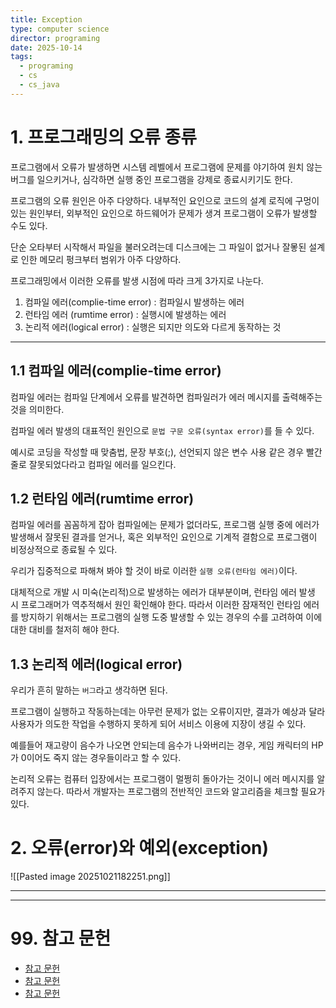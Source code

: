 ```yaml
---
title: Exception
type: computer science
director: programing
date: 2025-10-14
tags:
  - programing
  - cs
  - cs_java
---
```

# 1. 프로그래밍의 오류 종류

프로그램에서 오류가 발생하면 시스템 레벨에서 프로그램에 문제를 야기하여 원치 않는 버그를 일으키거나, 심각하면 실행 중인 프로그램을 강제로 종료시키기도 한다.

프로그램의 오류 원인은 아주 다양하다. 내부적인 요인으로 코드의 설계 로직에 구멍이 있는 원인부터, 외부적인 요인으로 하드웨어가 문제가 생겨 프로그램이 오류가 발생할 수도 있다.

단순 오타부터 시작해서 파일을 불러오려는데 디스크에는 그 파일이 없거나 잘뫃된 설계로 인한 메모리 펑크부터 범위가 아주 다양하다. 

프로그래밍에서 이러한 오류를 발생 시점에 따라 크게 3가지로 나눈다.

1. 컴파일 에러(complie-time error) : 컴파일시 발생하는 에러
2. 런타임 에러 (rumtime error) : 실행시에 발생하는 에러
3. 논리적 에러(logical error) : 실행은 되지만 의도와 다르게 동작하는 것

---
## 1.1  컴파일 에러(complie-time error)

컴파일 에러는 컴파일 단계에서 오류를 발견하면 컴파일러가 에러 메시지를 출력해주는 것을 의미한다.

컴파일 에러 발생의 대표적인 원인으로 `문법 구문 오류(syntax error)`를 들 수 있다.

예시로 코딩을 작성할 때 맞춤법, 문장 부호(;), 선언되지 않은 변수 사용 같은 경우 빨간줄로 잘못되었다라고 컴파일 에러를 일으킨다.

## 1.2 런타임 에러(rumtime error)

컴파일 에러를 꼼꼼하게 잡아 컴파일에는 문제가 없더라도, 프로그램 실행 중에 에러가 발생해서 잘못된 결과를 얻거나, 혹은 외부적인 요인으로 기계적 결함으로 프로그램이 비정상적으로 종료될 수 있다.

우리가 집중적으로 파해쳐 봐야 할 것이 바로 이러한 `실행 오류(런타임 에러)`이다.

대체적으로 개발 시 미숙(논리적)으로 발생하는 에러가 대부분이며, 런타임 에러 발생 시 프로그래머가 역추적해서 원인 확인해야 한다. 따라서 이러한 잠재적인 런타임 에러를 방지하기 위해서는 프로그램의 실행 도중 발생할 수 있는 경우의 수를 고려하여 이에 대한 대비를 철저히 해야 한다.

## 1.3 논리적 에러(logical error)

우리가 흔히 말하는 `버그`라고 생각하면 된다.

프로그램이 실행하고 작동하는데는 아무런 문제가 없는 오류이지만, 결과가 예상과 달라 사용자가 의도한 작업을 수행하지 못하게 되어 서비스 이용에 지장이 생길 수 있다.

예를들어 재고량이 음수가 나오면 안되는데 음수가 나와버리는 경우, 게임 캐릭터의 HP가 0이어도 죽지 않는 경우들이라고 할 수 있다.

논리적 오류는 컴퓨터 입장에서는 프로그램이 멀쩡히 돌아가는 것이니 에러 메시지를 알려주지 않는다. 따라서 개발자는 프로그램의 전반적인 코드와 알고리즘을 체크할 필요가 있다.

# 2. 오류(error)와 예외(exception)

![[Pasted image 20251021182251.png]]



---


---
# 99. 참고 문헌
- [참고 문헌](https://live-everyday.tistory.com/255)
- [참고 문헌](https://inpa.tistory.com/entry/JAVA-%E2%98%95-%EC%97%90%EB%9F%ACError-%EC%99%80-%EC%98%88%EC%99%B8-%ED%81%B4%EB%9E%98%EC%8A%A4Exception-%F0%9F%92%AF-%EC%B4%9D%EC%A0%95%EB%A6%AC)
- [참고 문헌](https://ittrue.tistory.com/140)
